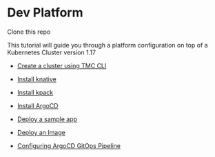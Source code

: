 # Dev Platform

Clone this repo

This tutorial will guide you through a platform configuration on top of a Kubernetes Cluster version 1.17

* [Create a cluster using TMC CLI](https://github.com/dambor/devplatform/blob/master/tmc-tutorial.md)
* [Install knative](https://github.com/dambor/devplatform/blob/master/knative-tutorial.md)
* [Install kpack](https://github.com/dambor/devplatform/blob/master/kpack-tutorial.md)
* [Install ArgoCD](https://github.com/dambor/devplatform/blob/master/argocd-tutorial.md)


* [Deploy a sample app](https://github.com/dambor/devplatform/blob/master/deploying-sample-app.md) 
* [Deploy an Image](https://github.com/dambor/devplatform/blob/master/deploy-image.md)
* [Configuring ArgoCD GitOps Pipeline]()
